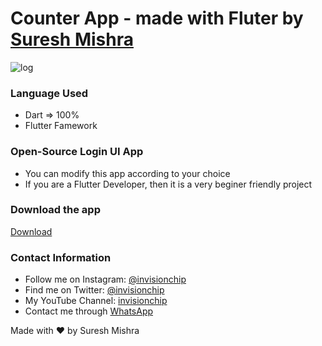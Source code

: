 # Counter App - made with Fluter by [Suresh Mishra](https://invisionchip.netlify.app/)

![log](https://user-images.githubusercontent.com/72114434/105478346-1545a600-5cc9-11eb-92b3-9b1bbb904d32.png)


### Language Used
- Dart => 100%
- Flutter Famework


### Open-Source Login UI App

- You can modify this app according to your choice
- If you are a Flutter Developer, then it is a very beginer friendly project

### Download the app
[Download](https://drive.google.com/file/d/1CQynBIq-0otkt-3bzAEaNmhMWNz7D-jd/view?usp=sharing)

### Contact Information

- Follow me on Instagram: [@invisionchip](https://www.instagram.com/invisionchip)
- Find me on Twitter: [@invisionchip](https://twitter.com/invisionchip)
- My YouTube Channel: [invisionchip](https://www.youtube.com/channel/UCafeVMVotqWH7jKOR5wzoYA)
- Contact me through [WhatsApp](https://api.whatsapp.com/send?phone=+919437007938&text=&source=&data=&app_absent=)


Made with :heart: by Suresh Mishra
